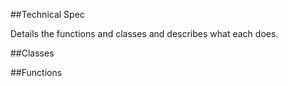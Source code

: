 ##Technical Spec

Details the functions and classes and describes what each does.

##Classes


##Functions